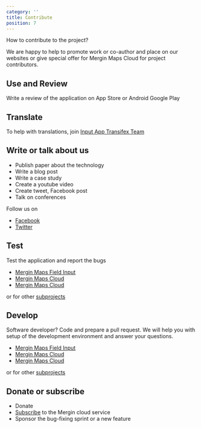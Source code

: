 ```yaml
---
category: ''
title: Contribute
position: 7
---
```


How to contribute to the project? 

We are happy to help to promote work or co-author and place on our websites or give 
special offer for Mergin Maps Cloud for project contributors.

## Use and Review

Write a review of the application on App Store or Android Google Play

<template><AppDownload /></template>

## Translate

 To help with translations, join [Input App Transifex Team](https://www.transifex.com/lutra-consulting/input)

## Write or talk about us 
 
 - Publish paper about the technology
 - Write a blog post 
 - Write a case study 
 - Create a youtube video
 - Create tweet, Facebook post 
 - Talk on conferences

 Follow us on 

 - [Facebook](https://www.facebook.com/lutraconsulting)
 - [Twitter](https://twitter.com/lutraconsulting)

## Test

Test the application and report the bugs

 - [Mergin Maps Field Input](https://github.com/lutraconsulting/input/issues) 
 - [Mergin Maps Cloud](https://github.com/lutraconsulting/mergin/issues)
 - [Mergin Maps Cloud](https://github.com/lutraconsulting/qgis-mergin-plugin/issues)

or for other [subprojects](./index#explore-eco-system)

## Develop

Software developer? Code and prepare a pull request. We will help you with setup of the development 
environment and answer your questions.

 - [Mergin Maps Field Input](https://github.com/lutraconsulting/input) 
 - [Mergin Maps Cloud](https://github.com/lutraconsulting/mergin)
 - [Mergin Maps Cloud](https://github.com/lutraconsulting/qgis-mergin-plugin)

or for other [subprojects](./index#explore-eco-system)

## Donate or subscribe

 - Donate
 - [Subscribe](https://public.cloudmergin.com) to the Mergin cloud service
 - Sponsor the bug-fixing sprint or a new feature
